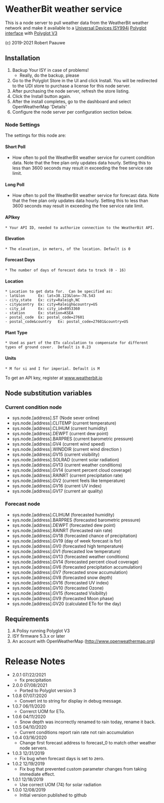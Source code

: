
# WeatherBit weather service

This is a node server to pull weather data from the WeatherBit weather network and make it available to a [Universal Devices ISY994i](https://www.universal-devices.com/residential/ISY) [Polyglot interface](http://www.universal-devices.com/developers/polyglot/docs/) with  [Polyglot V3](https://github.com/UniversalDevicesInc/pg3)

(c) 2019-2021 Robert Paauwe

## Installation

1. Backup Your ISY in case of problems!
   * Really, do the backup, please
2. Go to the Polyglot Store in the UI and click Install. You will be redirected to the UDI store to purchase a license for this node server.
3. After purchasing the node server, refresh the store listing.
4. Click the Install button again.
5. After the install completes, go to the dashboard and select OpenWeatherMap 'Details'
6. Configure the node server per configuration section below.

### Node Settings
The settings for this node are:

#### Short Poll
   * How often to poll the WeatherBit weather service for current condition data. Note that the free plan only updates data hourly. Setting this to less than 3600 seconds may result in exceeding the free service rate limit.
#### Long Poll
   * How often to poll the WeatherBit weather service for forecast data. Note that the free plan only updates data hourly. Setting this to less than 3600 seconds may result in exceeding the free service rate limit.

#### APIkey
	* Your API ID, needed to authorize connection to the WeatherBit API.
#### Elevation 
	* The elevation, in meters, of the location. Default is 0
#### Forecast Days
	* The number of days of forecast data to track (0 - 16)
#### Location 
	* Location to get data for.  Can be specified as:
    - lat&lon      Ex: lat=38.123&lon=-78.543
	- city,state   Ex: city=Raleigh,NC
	- city&contry  Ex: city=Raleigh&country=US
	- city_id      Ex: city_id=8953360
	- station      Ex: station=KSEA
	- postal_code  Ex: postal_code=27601
	- postal_code&country   Ex: postal_code=27601&country=US
#### Plant Type
	* Used as part of the ETo calculation to compensate for different types of ground cover.  Default is 0.23
#### Units    
	* M for si and I for imperial. Default is M

To get an API key, register at www.weatherbit.io

## Node substitution variables
### Current condition node
 * sys.node.[address].ST      (Node sever online)
 * sys.node.[address].CLITEMP (current temperature)
 * sys.node.[address].CLIHUM  (current humidity)
 * sys.node.[address].DEWPT   (current dew point)
 * sys.node.[address].BARPRES (current barometric pressure)
 * sys.node.[address].GV4     (current wind speed)
 * sys.node.[address].WINDDIR (current wind direction )
 * sys.node.[address].GV15    (current visibility)
 * sys.node.[address].SOLRAD  (current solar radiation)
 * sys.node.[address].GV13    (current weather conditions)
 * sys.node.[address].GV14    (current percent cloud coverage)
 * sys.node.[address].RAINRT  (current precipitation rate)
 * sys.node.[address].GV2     (current feels like temperature)
 * sys.node.[address].GV16    (current UV index)
 * sys.node.[address].GV17    (current air quality)

### Forecast node
 * sys.node.[address].CLIHUM  (forecasted humidity)
 * sys.node.[address].BARPRES (forecasted barometric pressure)
 * sys.node.[address].DEWPT   (forecasted dew point)
 * sys.node.[address].RAINRT  (forecasted rain rate)
 * sys.node.[address].GV18    (forecasted chance of precipitation)
 * sys.node.[address].GV19    (day of week forecast is for)
 * sys.node.[address].GV0     (forecasted high temperature)
 * sys.node.[address].GV1     (forecasted low temperature)
 * sys.node.[address].GV13    (forecasted weather conditions)
 * sys.node.[address].GV14    (forecasted percent cloud coverage)
 * sys.node.[address].GV6     (forecasted precipitation accumulation)
 * sys.node.[address].GV7     (forecasted snow accumulation)
 * sys.node.[address].GV8     (forecasted snow depth)
 * sys.node.[address].GV16    (forecasted UV index)
 * sys.node.[address].GV10    (forecasted Ozone)
 * sys.node.[address].GV15    (forecasted Visibility)
 * sys.node.[address].GV9     (forecasted Moon phase)
 * sys.node.[address].GV20    (calculated ETo for the day)


## Requirements

1. A Polisy running Polyglot V3
2. ISY firmware 5.3.x or later
3. An account with OpenWeatherMap (http://www.openweathermap.org)


# Release Notes

- 2.0.1 07/22/2021
   - fix precipitation
- 2.0.0 07/08/2021
   - Ported to Polyglot version 3
- 1.0.8 07/07/2020
   - Convert int to string for display in debug message.
- 1.0.7 06/11/2020
   - Correrct UOM for ETo.
- 1.0.6 04/11/2020
   - Snow depth was incorrectly renamed to rain today, rename it back.
- 1.0.5 04/10/2020
   - Current conditions report rain rate not rain accumulation
- 1.0.4 03/16/2020
   - Change first forecast address to forecast_0 to match other weather node servers.
- 1.0.3 12/31/2019
   - Fix bug when forecast days is set to zero.
- 1.0.2 12/19/2019
   - Fix bug that prevented custom parameter changes from taking immediate
     effect.
- 1.0.1 12/18/2019
   - Use correct UOM (74) for solar radiation
- 1.0.0 12/08/2019
   - Initial version published to github 
